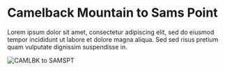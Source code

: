 # Camelback Mountain to Sams Point

Lorem ipsum dolor sit amet, consectetur adipiscing elit, sed do eiusmod  tempor incididunt ut labore et dolore magna aliqua. Sed sed risus  pretium quam vulputate dignissim suspendisse in.

![CAMLBK to SAMSPT](../_static/range-circles/CAMLBK-SAMSPT-xX.png)